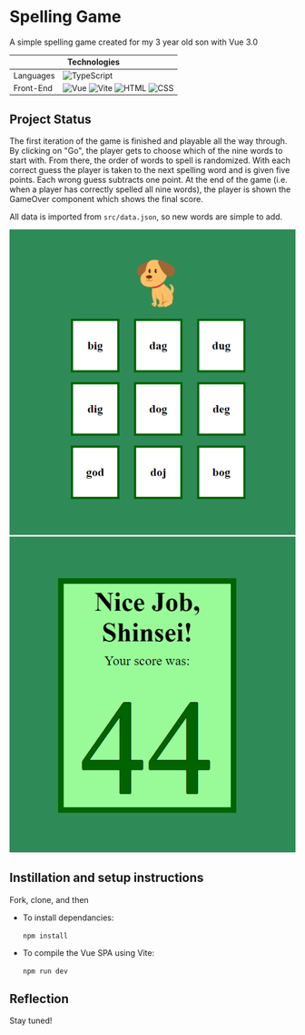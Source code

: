 # Spelling Game

A simple spelling game created for my 3 year old son with Vue 3.0
<table align="center">
  <thead>
    <tr>
      <th colspan="2">Technologies</th>
    </tr>
  </thead>
  <tbody>
    <tr>
      <td>Languages</td>
      <td>
        <img alt="TypeScript" src="https://img.shields.io/badge/-TypeScript-000?&logo=typescript" />
      </td>
    </tr>
    <tr>
      <td>Front-End</td>
      <td>
        <img alt="Vue" src="https://img.shields.io/badge/-Vue%203.0-000?logo=vue.js" />
        <img alt="Vite" src="https://img.shields.io/badge/Vite-B73BFE?style=for-the-badge&logo=vite&logoColor=FFD62E" />
        <img alt="HTML" src="https://img.shields.io/badge/-HTML-000?logo=html5" />
        <img alt="CSS" src="https://img.shields.io/badge/-CSS-000?logo=css3" />
      </td>
    </tr>
  </tbody>
</table>

## Project Status

The first iteration of the game is finished and playable all the way through. By clicking on "Go", the player gets to choose which of the nine words to start with. From there, the order of words to spell is randomized. With each correct guess the player is taken to the next spelling word and is given five points. Each wrong guess subtracts one point. At the end of the game (i.e. when a player has correctly spelled all nine words), the player is shown the GameOver component which shows the final score. 

All data is imported from `src/data.json`, so new words are simple to add.

![Game Image](src/assets/game-example.png)
![GameOver Image](src/assets/gameover-example.png)


## Instillation and setup instructions
Fork, clone, and then

- To install dependancies:

    `npm install`

- To compile the Vue SPA using Vite:

    `npm run dev`


## Reflection

Stay tuned!



